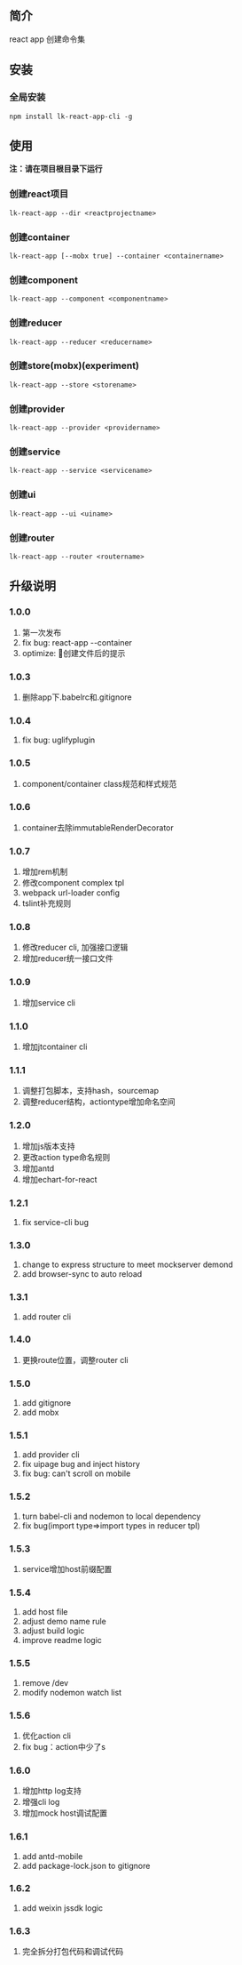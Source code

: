## 简介
react app 创建命令集

## 安装
### 全局安装
    npm install lk-react-app-cli -g

## 使用
**注：请在项目根目录下运行**
### 创建react项目
    lk-react-app --dir <reactprojectname>
### 创建container
    lk-react-app [--mobx true] --container <containername>
### 创建component
    lk-react-app --component <componentname>
### 创建reducer
    lk-react-app --reducer <reducername>
### 创建store(mobx)(experiment)
    lk-react-app --store <storename>
### 创建provider
    lk-react-app --provider <providername>
### 创建service
    lk-react-app --service <servicename>
### 创建ui
    lk-react-app --ui <uiname>
### 创建router
    lk-react-app --router <routername>
## 升级说明
### 1.0.0
1. 第一次发布
2. fix bug: react-app --container
3. optimize: 创建文件后的提示
### 1.0.3
1. 删除app下.babelrc和.gitignore

### 1.0.4
1. fix bug: uglifyplugin

### 1.0.5
1. component/container class规范和样式规范

### 1.0.6
1. container去除immutableRenderDecorator

### 1.0.7
1. 增加rem机制
1. 修改component complex tpl
1. webpack url-loader config
1. tslint补充规则

### 1.0.8
1. 修改reducer cli, 加强接口逻辑
1. 增加reducer统一接口文件

### 1.0.9
1. 增加service cli

### 1.1.0
1. 增加jtcontainer cli

### 1.1.1
1. 调整打包脚本，支持hash，sourcemap
1. 调整reducer结构，actiontype增加命名空间

### 1.2.0
1. 增加js版本支持
1. 更改action type命名规则
1. 增加antd
1. 增加echart-for-react

### 1.2.1
1. fix service-cli bug

### 1.3.0
1. change to express structure to meet mockserver demond
1. add browser-sync to auto reload

### 1.3.1
1. add router cli

### 1.4.0
1. 更换route位置，调整router cli

### 1.5.0
1. add gitignore
1. add mobx

### 1.5.1
1. add provider cli
1. fix uipage bug and inject history
1. fix bug: can't scroll on mobile

### 1.5.2
1. turn babel-cli and nodemon to local dependency
1. fix bug(import type=>import types in reducer tpl)

### 1.5.3
1. service增加host前缀配置

### 1.5.4
1. add host file
1. adjust demo name rule
1. adjust build logic
1. improve readme logic

### 1.5.5
1. remove /dev
1. modify nodemon watch list

### 1.5.6
1. 优化action cli
1. fix bug：action中少了s

### 1.6.0
1. 增加http log支持
1. 增强cli log
1. 增加mock host调试配置

### 1.6.1
1. add antd-mobile
1. add package-lock.json to gitignore

### 1.6.2
1. add weixin jssdk logic

### 1.6.3
1. 完全拆分打包代码和调试代码